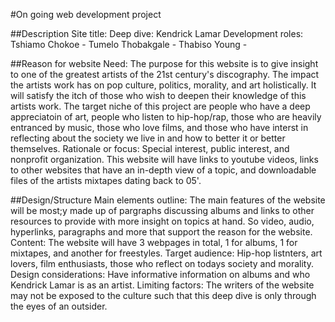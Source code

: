 #On going web development project

##Description
Site title: 		Deep dive: Kendrick Lamar
Development roles: 	Tshiamo Chokoe - 
			Tumelo Thobakgale -
			Thabiso Young -


##Reason for website
Need:			The purpose for this website is to give insight to one of the greatest artists of the 21st century's discography. The impact the artists work has on pop culture, politics, morality, and art holistically. It will satisfy the itch of those who wish to deepen their knowledge of this artists work. The target niche of this project are people who have a deep appreciatoin of art, people who listen to hip-hop/rap, those who are heavily entranced by music, those who love films, and those who have interst in reflecting about the society we live in and how to better it or better themselves.
Rationale or focus:	Special interest, public interest, and nonprofit organization. This website will have links to youtube videos, links to other websites that have an in-depth view of a topic, and downloadable files of the artists mixtapes dating back to 05'.


##Design/Structure
Main elements outline:	The main features of the website will be most;y made up of pargraphs discussing albums and links to other resources to provide with more insight on topics at hand. So video, audio, hyperlinks, paragraphs and more that support the reason for the website.
Content:		The website will have 3 webpages in total, 1 for albums, 1 for mixtapes, and another for freestyles.
Target audience:	Hip-hop listnters, art lovers, film enthusiasts, those who reflect on todays society and morality.
Design considerations:	Have informative information on albums and who Kendrick Lamar is as an artist.
Limiting factors:	The writers of the website may not be exposed to the culture such that this deep dive is only through the eyes of an outsider.

